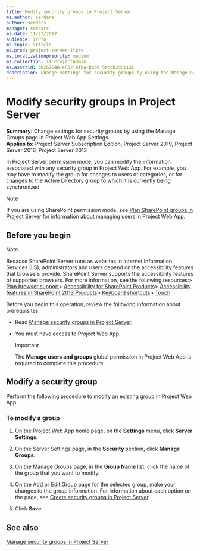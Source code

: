```yaml
---
title: Modify security groups in Project Server
ms.author: serdars
author: serdars
manager: serdars
ms.date: 11/27/2017
audience: ITPro
ms.topic: article
ms.prod: project-server-itpro
ms.localizationpriority: medium
ms.collection: IT_ProjectAdmin
ms.assetid: 30267248-e652-4fba-bb36-5ecdb2981132
description: Change settings for security groups by using the Manage Groups page in Project Web App Settings.
---
```


# Modify security groups in Project Server
 
 **Summary:** Change settings for security groups by using the Manage Groups page in Project Web App Settings.<br/>
**Applies to:** Project Server Subscription Edition, Project Server 2019, Project Server 2016, Project Server 2013
  
In Project Server permission mode, you can modify the information associated with any security group in Project Web App. For example, you may have to modify the group for changes to users or categories, or for changes to the Active Directory group to which it is currently being synchronized.
  
> [!NOTE]
> If you are using SharePoint permission mode, see [Plan SharePoint groups in Project Server](plan-sharepoint-groups-in-project-server.md) for information about managing users in Project Web App.
  
## Before you begin

> [!NOTE]
>  Because SharePoint Server runs as websites in Internet Information Services (IIS), administrators and users depend on the accessibility features that browsers provide. SharePoint Server supports the accessibility features of supported browsers. For more information, see the following resources:> [Plan browser support](/SharePoint/install/browser-support-planning)> [Accessibility for SharePoint Products](/SharePoint/accessibility-guidelines)> [Accessibility features in SharePoint 2013 Products](https://go.microsoft.com/fwlink/p/?LinkId=246501)> [Keyboard shortcuts](https://go.microsoft.com/fwlink/p/?LinkID=246504)> [Touch](/windows/win32/wintouch/windows-touch-gestures-overview)
  
Before you begin this operation, review the following information about prerequisites:
  
- Read [Manage security groups in Project Server](manage-security-groups-in-project-server.md).
    
- You must have access to Project Web App.
    
    > [!IMPORTANT]
    > The **Manage users and groups** global permission in Project Web App is required to complete this procedure.
  
## Modify a security group

Perform the following procedure to modify an existing group in Project Web App.
  
### To modify a group

1. On the Project Web App home page, on the **Settings** menu, click **Server Settings**.
    
2. On the Server Settings page, in the **Security** section, click **Manage Groups**.
    
3. On the Manage Groups page, in the **Group Name** list, click the name of the group that you want to modify.
    
4. On the Add or Edit Group page for the selected group, make your changes to the group information. For information about each option on the page, see [Create security groups in Project Server](create-security-groups-in-project-server.md).
    
5. Click **Save**.
    
## See also


[Manage security groups in Project Server](manage-security-groups-in-project-server.md)